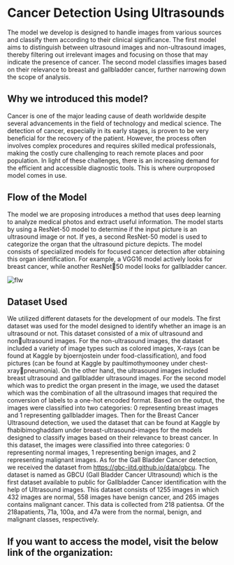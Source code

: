 # Cancer Detection Using Ultrasounds


The model we develop is designed to handle images from various sources and classify them according to their clinical significance. The first model aims to distinguish between ultrasound images and 
non-ultrasound images, thereby filtering out irrelevant images and focusing on those that may indicate the presence of cancer. The second model classifies images based on their relevance to breast and 
gallbladder cancer, further narrowing down the scope of analysis.



## Why we introduced this model?


Cancer is one of the major leading cause of death worldwide despite several advancements in the field of technology and medical science. The detection of cancer, especially in its early stages, is proven to be 
very beneficial for the recovery of the patient. However, the process often involves complex procedures and requires skilled medical professionals, making the costly cure challenging to reach remote places 
and poor population.
In light of these challenges, there is an increasing demand for the efficient and accessible diagnostic tools. This is where ourproposed model comes in use.


## Flow of the Model

The model we are proposing introduces a method that uses deep learning to analyze medical photos and extract useful information. The model starts by using a ResNet-50 model to determine if the input picture is an 
ultrasound image or not. If yes, a second ResNet-50 model is used to categorize the organ that the ultrasound picture depicts. The model consists of specialized models for focused cancer detection after 
obtaining this organ identification. For example, a VGG16 model actively looks for breast cancer, while another ResNet50 model looks for gallbladder cancer.

![flw](https://github.com/suyash-dabral/Cancer_Detection_Using_Ultrasounds/assets/159096895/2f016456-b5e6-4e3a-abd6-58b7fed030ca)




## Dataset Used

We utilized different datasets for the development of our models. The first dataset was used for the model designed to identify whether an image is an ultrasound or not. This dataset consisted of a mix of 
ultrasound and nonultrasound images. For the non-ultrasound images, the dataset included a variety of image types such as colored images, X-rays (can be found at Kaggle by bjoernjostein under 
food-classification), and food pictures (can be found at Kaggle by paultimothymooney under chest-xraypneumonia). On the other hand, the ultrasound images included breast ultrasound and gallbladder ultrasound 
images. 
For the second model which was to predict the organ present in the image, we used the dataset which was the combination of all the ultrasound images that required the conversion of labels to a one-hot 
encoded format. Based on the output, the images were classified into two categories: 0 representing breast images and 1 representing gallbladder images. Then for the Breast Cancer Ultrasound detection, 
we used the dataset that can be found at Kaggle by fhabibimoghaddam under breast-ultrasound-images for the models designed to classify images based on their relevance to breast cancer. In this dataset, 
the images were classified into three categories: 0 representing normal images, 1 representing benign images, and 2 representing malignant images.
As for the Gall Bladder Cancer detection, we received the dataset from https://gbc-iitd.github.io/data/gbcu. The dataset is named as GBCU (Gall Bladder Cancer Ultrasound) which is the first dataset 
available to public for Gallbladder Cancer identification with the help of Ultrasound images. This dataset consists of 1255 images in which 432 images are normal, 558 images have benign cancer, and 265 images 
contains malignant cancer. This data is collected from 218 patientsa. Of the 218apatients, 71a, 100a, and 47a were from the normal, benign, and malignant classes, respectively.




## If you want to access the model, visit the below link of the organization:

